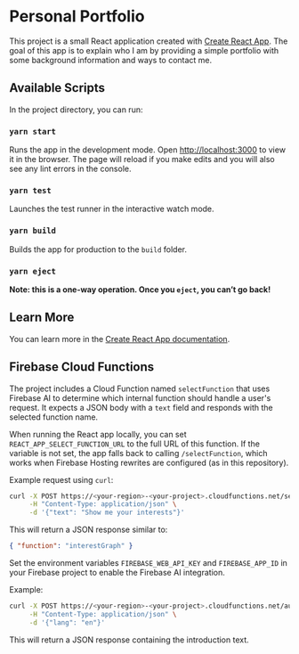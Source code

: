 # Personal Portfolio

This project is a small React application created with [Create React App](https://github.com/facebook/create-react-app).
The goal of this app is to explain who I am by providing a simple portfolio with some background information and ways to contact me.

## Available Scripts

In the project directory, you can run:

### `yarn start`

Runs the app in the development mode. Open [http://localhost:3000](http://localhost:3000) to view it in the browser.
The page will reload if you make edits and you will also see any lint errors in the console.

### `yarn test`

Launches the test runner in the interactive watch mode.

### `yarn build`

Builds the app for production to the `build` folder.

### `yarn eject`

**Note: this is a one-way operation. Once you `eject`, you can’t go back!**

## Learn More

You can learn more in the [Create React App documentation](https://facebook.github.io/create-react-app/docs/getting-started).

## Firebase Cloud Functions

The project includes a Cloud Function named `selectFunction` that uses Firebase AI to determine which internal function should handle a user's request. It expects a JSON body with a `text` field and responds with the selected function name.

When running the React app locally, you can set `REACT_APP_SELECT_FUNCTION_URL`
to the full URL of this function. If the variable is not set, the app falls back
to calling `/selectFunction`, which works when Firebase Hosting rewrites are
configured (as in this repository).

Example request using `curl`:

```bash
curl -X POST https://<your-region>-<your-project>.cloudfunctions.net/selectFunction \
     -H "Content-Type: application/json" \
     -d '{"text": "Show me your interests"}'
```

This will return a JSON response similar to:

```json
{ "function": "interestGraph" }
```

Set the environment variables `FIREBASE_WEB_API_KEY` and `FIREBASE_APP_ID` in your Firebase project to enable the Firebase AI integration.

Example:

```bash
curl -X POST https://<your-region>-<your-project>.cloudfunctions.net/autoReply \
     -H "Content-Type: application/json" \
     -d '{"lang": "en"}'
```

This will return a JSON response containing the introduction text.
